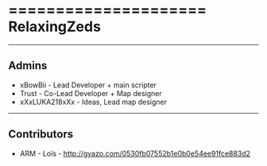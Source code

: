 =====================
**RelaxingZeds**
=====================

--------------------------
Admins
--------------------------
* xBowBii - Lead Developer + main scripter
* Trust - Co-Lead Developer + Map designer
* xXxLUKA218xXx - Ideas, Lead map designer

--------------------------
Contributors
--------------------------
* ARM - Loïs - http://gyazo.com/0530fb07552b1e0b0e54ee91fce883d2
